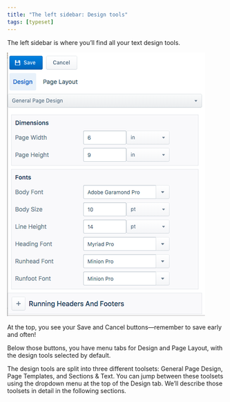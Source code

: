 ```yaml
---
title: "The left sidebar: Design tools"
tags: [typeset]
---
```

 
<html><body><section data-type="chapter" class="hsecchapter" data-hederis-type="hsecchapter" id="typeset-left-sidebar" data-pi-attrs="id: typeset-left-sidebar; data-tags: typeset;" role="doc-chapter" data-tags="typeset" data-author-name=" " data-book-title=" " title="The left sidebar: Design tools"><p class="hblkp" data-hederis-type="hblkp" id="pgPof390I">The left sidebar is where you&#8217;ll find all your text design tools. </p><img data-hederis-type="hblkimg" class="hblkimg" id="pLgCjv3Lx" src="/images/leftsidebar.png" data-img-src="/images/leftsidebar.png"/><p class="hblkp" data-hederis-type="hblkp" id="pwKiEHIBB">At the top, you see your Save and Cancel buttons&#8212;remember to save early and often!</p><p class="hblkp" data-hederis-type="hblkp" id="pVsPhNKGq">Below those buttons, you have menu tabs for Design and Page Layout, with the design tools selected by default.</p><p class="hblkp" data-hederis-type="hblkp" id="p4hKYjoKi">The design tools are split into three different toolsets: General Page Design, Page Templates, and Sections &amp; Text. You can jump between these toolsets using the dropdown menu at the top of the Design tab. We&#8217;ll describe those toolsets in detail in the following sections.</p></section></body></html>
